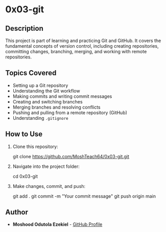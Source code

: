 # 0x03-git

## Description
This project is part of learning and practicing Git and GitHub. It covers the fundamental concepts of version control, including creating repositories, committing changes, branching, merging, and working with remote repositories.

## Topics Covered
- Setting up a Git repository
- Understanding the Git workflow
- Making commits and writing commit messages
- Creating and switching branches
- Merging branches and resolving conflicts
- Pushing and pulling from a remote repository (GitHub)
- Understanding `.gitignore`

## How to Use
1. Clone this repository:
   
   git clone https://github.com/MoshTeach64/0x03-git.git
 
2. Navigate into the project folder:
  
   cd 0x03-git
  
3. Make changes, commit, and push:
  
   git add .
   git commit -m "Your commit message"
   git push origin main
   

## Author
- **Moshood Odutola Ezekiel** - [GitHub Profile](https://github.com/MoshTeach64)
